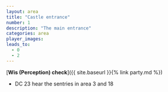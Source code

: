 ```yaml
---
layout: area
title: "Castle entrance"
number: 1
description: "The main entrance"
categories: area
player_images:
leads_to:
  - 0
  - 2
---
```


[**Wis (Perception) check**]({{ site.baseurl }}{% link party.md %})
* DC 23 hear the sentries in area 3 and 18
